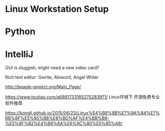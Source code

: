 # Linux Workstation Setup

# Python 

# IntelliJ

GUI is sluggish, might need a new video card?

Rich text editor: Gwrite, Abiword, Angel Writer

http://beagle-project.org/Main_Page/

https://www.toutiao.com/a6861733165275283971/
Linux环境下 开源免费专业软件推荐

https://kongll.github.io/2015/06/23/Linux%E4%B8%8B%E7%9A%84%E7%BB%8F%E5%85%B8%E8%BD%AF%E4%BB%B6-%E5%8F%B2%E4%B8%8A%E6%9C%80%E5%85%A8/

